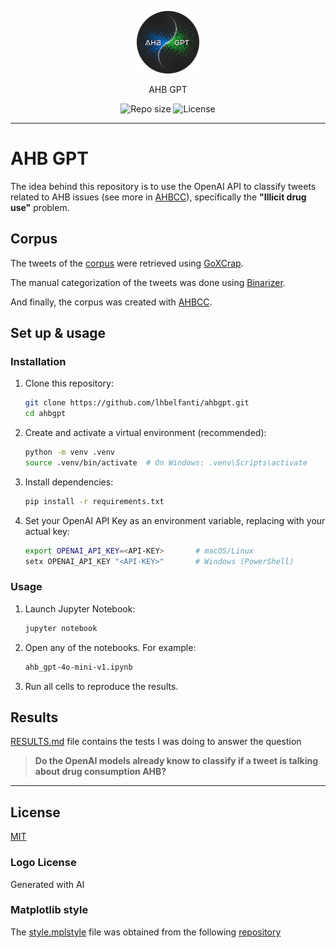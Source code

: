 <p align="center">
  <img src="media/ahbgpt-logo.png" width="100" alt="Repository logo" />
</p>
<p align="center">AHB GPT<p>
<p align="center">
    <img src="https://img.shields.io/github/repo-size/lhbelfanti/ahbgpt?label=Repo%20size" alt="Repo size" />
    <img src="https://img.shields.io/github/license/lhbelfanti/ahbgpt?label=License" alt="License" />
</p>

---

# AHB GPT
The idea behind this repository is to use the OpenAI API to classify tweets related to AHB issues (see more in [AHBCC](https://github.com/lhbelfanti/ahbcc/blob/main/README.md)), specifically the **"Illicit drug use"** problem.

## Corpus
The tweets of the [corpus](data/raw/corpus.csv) were retrieved using [GoXCrap](https://github.com/lhbelfanti/goxcrap).

The manual categorization of the tweets was done using [Binarizer](https://github.com/lhbelfanti/binarizer).

And finally, the corpus was created with [AHBCC](https://github.com/lhbelfanti/ahbcc).

## Set up & usage 

### Installation
1. Clone this repository:
    ```bash
    git clone https://github.com/lhbelfanti/ahbgpt.git
    cd ahbgpt
    ```

2. Create and activate a virtual environment (recommended):
    ```bash
    python -m venv .venv
    source .venv/bin/activate  # On Windows: .venv\Scripts\activate
    ```

3. Install dependencies:
    ```bash
    pip install -r requirements.txt
    ```
   
4. Set your OpenAI API Key as an environment variable, replacing <API-KEY> with your actual key:
    ```bash
    export OPENAI_API_KEY=<API-KEY>       # macOS/Linux
    setx OPENAI_API_KEY "<API-KEY>"       # Windows (PowerShell)
    ```

### Usage

1. Launch Jupyter Notebook:
    ```bash
    jupyter notebook 
    ```

2. Open any of the notebooks. For example:
    ```bash
    ahb_gpt-4o-mini-v1.ipynb
    ```

3. Run all cells to reproduce the results.

## Results
[RESULTS.md](RESULTS.md) file contains the tests I was doing to answer the question

> **Do the OpenAI models already know to classify if a tweet is talking about drug consumption AHB?**

---

## License

[MIT](https://choosealicense.com/licenses/mit/)

### Logo License

Generated with AI

### Matplotlib style

The [style.mplstyle](./style.mplstyle) file was obtained from the following [repository](https://github.com/DataForScience/Networks/blob/master/d4sci.mplstyle) 